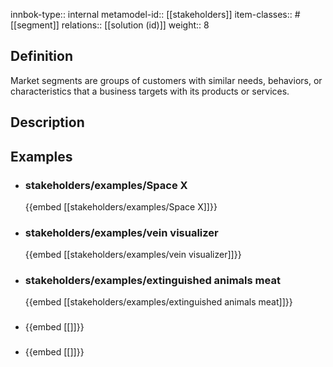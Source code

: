 
innbok-type:: internal
metamodel-id:: [[stakeholders]]
item-classes:: #[[segment]]
relations:: [[solution (id)]]
weight:: 8

## Definition
Market segments are groups of customers with similar needs, behaviors, or characteristics that a business targets with its products or services.
## Description
## Examples
- ### stakeholders/examples/Space X
  {{embed [[stakeholders/examples/Space X]]}}
- ### stakeholders/examples/vein visualizer
  {{embed [[stakeholders/examples/vein visualizer]]}}
- ### stakeholders/examples/extinguished animals meat
  {{embed [[stakeholders/examples/extinguished animals meat]]}}
- ### 
  {{embed [[]]}}
- ### 
  {{embed [[]]}}


